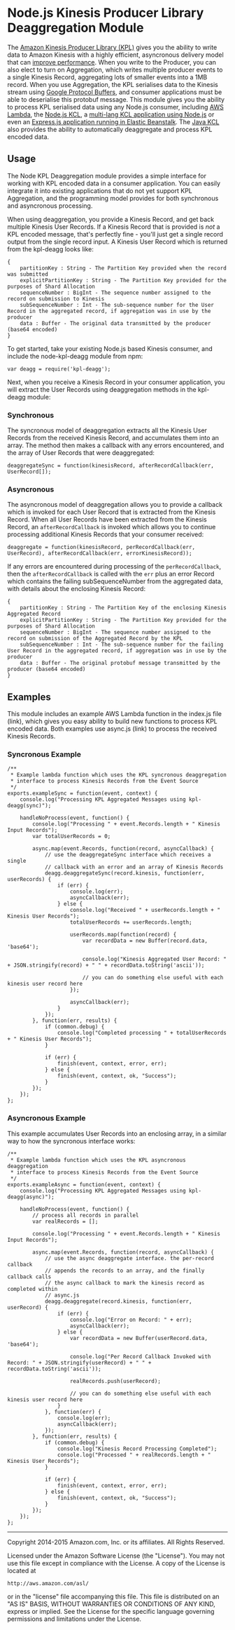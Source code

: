 # Node.js Kinesis Producer Library Deaggregation Module

The [Amazon Kinesis Producer Library (KPL)](http://docs.aws.amazon.com/kinesis/latest/dev/developing-producers-with-kpl.html) gives you the ability to write data to Amazon Kinesis with a highly efficient, asyncronous delivery model that can [improve performance](http://docs.aws.amazon.com/kinesis/latest/dev/developing-producers-with-kpl.html#d0e4909). When you write to the Producer, you can also elect to turn on Aggregation, which writes multiple producer events to a single Kinesis Record, aggregating lots of smaller events into a 1MB record. When you use Aggregation, the KPL serialises data to the Kinesis stream using [Google Protocol Buffers](https://developers.google.com/protocol-buffers), and consumer applications must be able to deserialise this protobuf message. This module gives you the ability to process KPL serialised data using any Node.js consumer, including [AWS Lambda](https://aws.amazon.com/lambda), the [Node.js KCL](https://github.com/awslabs/amazon-kinesis-client-nodejs), a [multi-lang KCL application using Node.js](https://github.com/awslabs/amazon-kinesis-client/blob/master/src/main/java/com/amazonaws/services/kinesis/multilang/package-info.java) or even an [Express.js application running in Elastic Beanstalk](http://docs.aws.amazon.com/elasticbeanstalk/latest/dg/create_deploy_nodejs_express.html). The [Java KCL](https://github.com/awslabs/amazon-kinesis-client) also provides the ability to automatically deaggregate and process KPL encoded data.


## Usage

The Node KPL Deaggregation module provides a simple interface for working with KPL encoded data in a consumer application. You can easily integrate it into existing applications that do not yet support KPL Aggregation, and the programming model provides for both synchronous and asyncronous processing. 

When using deaggregation, you provide a Kinesis Record, and get back multiple Kinesis User Records. If a Kinesis Record that is provided is *not* a KPL encoded message, that's perfectly fine - you'll just get a single record output from the single record input. A Kinesis User Record which is returned from the kpl-deagg looks like:

```
{
	partitionKey : String - The Partition Key provided when the record was submitted
	explicitPartitionKey : String - The Partition Key provided for the purposes of Shard Allocation
	sequenceNumber : BigInt - The sequence number assigned to the record on submission to Kinesis
	subSequenceNumber : Int - The sub-sequence number for the User Record in the aggregated record, if aggregation was in use by the producer
	data : Buffer - The original data transmitted by the producer (base64 encoded)
}
```

To get started, take your existing Node.js based Kinesis consumer, and include the node-kpl-deagg module from npm:

```var deagg = require('kpl-deagg');```

Next, when you receive a Kinesis Record in your consumer application, you will extract the User Records using deaggregation methods in the kpl-deagg module:

### Synchronous

The syncronous model of deaggregation extracts all the Kinesis User Records from the received Kinesis Record, and accumulates them into an array. The method then makes a callback with any errors encountered, and the array of User Records that were deaggregated:

```
deaggregateSync = function(kinesisRecord, afterRecordCallback(err, UserRecord[]);
```

### Asyncronous

The asyncronous model of deaggregation allows you to provide a callback which is invoked for each User Record that is extracted from the Kinesis Record. When all  User Records have been extracted from the Kinesis Record, an ```afterRecordCallback``` is invoked which allows you to continue processing additional Kinesis Records that your consumer received:

```
deaggregate = function(kinesisRecord, perRecordCallback(err, UserRecord), afterRecordCallback(err, errorKinesisRecord));
```
If any errors are encountered during processing of the ```perRecordCallback```, then the ```afterRecordCallback``` is called with the ```err``` plus an error Record which contains the failing subSequenceNumber from the aggregated data, with details about the enclosing Kinesis Record:

```
{
	partitionKey : String - The Partition Key of the enclosing Kinesis Aggregated Record
	explicitPartitionKey : String - The Partition Key provided for the purposes of Shard Allocation
	sequenceNumber : BigInt - The sequence number assigned to the record on submission of the Aggregated Record by the KPL
	subSequenceNumber : Int - The sub-sequence number for the failing User Record in the aggregated record, if aggregation was in use by the producer
	data : Buffer - The original protobuf message transmitted by the producer (base64 encoded)
}
```

## Examples

This module includes an example AWS Lambda function in the index.js file (link), which gives you easy ability to build new functions to process KPL encoded data. Both examples use async.js (link) to process the received Kinesis Records.

### Syncronous Example

```
/**
 * Example lambda function which uses the KPL syncronous deaggregation
 * interface to process Kinesis Records from the Event Source
 */
exports.exampleSync = function(event, context) {
	console.log("Processing KPL Aggregated Messages using kpl-deagg(sync)");

	handleNoProcess(event, function() {
		console.log("Processing " + event.Records.length + " Kinesis Input Records");
		var totalUserRecords = 0;

		async.map(event.Records, function(record, asyncCallback) {
			// use the deaggregateSync interface which receives a single
			// callback with an error and an array of Kinesis Records
			deagg.deaggregateSync(record.kinesis, function(err, userRecords) {
				if (err) {
					console.log(err);
					asyncCallback(err);
				} else {
					console.log("Received " + userRecords.length + " Kinesis User Records");
					totalUserRecords += userRecords.length;

					userRecords.map(function(record) {
						var recordData = new Buffer(record.data, 'base64');

						console.log("Kinesis Aggregated User Record: " + JSON.stringify(record) + " " + recordData.toString('ascii'));
						
						// you can do something else useful with each kinesis user record here
					});

					asyncCallback(err);
				}
			});
		}, function(err, results) {
			if (common.debug) {
				console.log("Completed processing " + totalUserRecords + " Kinesis User Records");
			}

			if (err) {
				finish(event, context, error, err);
			} else {
				finish(event, context, ok, "Success");
			}
		});
	});
};
```

### Asyncronous Example

This example accumulates User Records into an enclosing array, in a similar way to how the syncronous interface works:

```
/**
 * Example lambda function which uses the KPL asyncronous deaggregation
 * interface to process Kinesis Records from the Event Source
 */
exports.exampleAsync = function(event, context) {
	console.log("Processing KPL Aggregated Messages using kpl-deagg(async)");

	handleNoProcess(event, function() {
		// process all records in parallel
		var realRecords = [];

		console.log("Processing " + event.Records.length + " Kinesis Input Records");

		async.map(event.Records, function(record, asyncCallback) {
			// use the async deaggregate interface. the per-record callback
			// appends the records to an array, and the finally callback calls
			// the async callback to mark the kinesis record as completed within
			// async.js
			deagg.deaggregate(record.kinesis, function(err, userRecord) {
				if (err) {
					console.log("Error on Record: " + err);
					asyncCallback(err);
				} else {
					var recordData = new Buffer(userRecord.data, 'base64');

					console.log("Per Record Callback Invoked with Record: " + JSON.stringify(userRecord) + " " + recordData.toString('ascii'));

					realRecords.push(userRecord);
					
					// you can do something else useful with each kinesis user record here
				}
			}, function(err) {
				console.log(err);
				asyncCallback(err);
			});
		}, function(err, results) {
			if (common.debug) {
				console.log("Kinesis Record Processing Completed");
				console.log("Processed " + realRecords.length + " Kinesis User Records");
			}

			if (err) {
				finish(event, context, error, err);
			} else {
				finish(event, context, ok, "Success");
			}
		});
	});
};
```

----

Copyright 2014-2015 Amazon.com, Inc. or its affiliates. All Rights Reserved.

Licensed under the Amazon Software License (the "License"). You may not use this file except in compliance with the License. A copy of the License is located at

	http://aws.amazon.com/asl/

or in the "license" file accompanying this file. This file is distributed on an "AS IS" BASIS, WITHOUT WARRANTIES OR CONDITIONS OF ANY KIND, express or implied. See the License for the specific language governing permissions and limitations under the License.